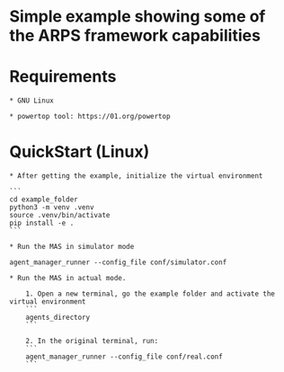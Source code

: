 Simple example showing some of the ARPS framework capabilities
============

# Requirements

	* GNU Linux

	* powertop tool: https://01.org/powertop

# QuickStart (Linux)

	* After getting the example, initialize the virtual environment

	```
	cd example_folder
	python3 -m venv .venv
	source .venv/bin/activate
	pip install -e .
	```

	* Run the MAS in simulator mode
   ```
   agent_manager_runner --config_file conf/simulator.conf
   ```

	* Run the MAS in actual mode.

		1. Open a new terminal, go the example folder and activate the virtual environment
		```
		agents_directory
		```

		2. In the original terminal, run:
		```
		agent_manager_runner --config_file conf/real.conf
		```
